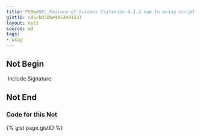 ```yaml
---
title: F59&#58; Failure of Success Criterion 4.1.2 due to using script to make div or span a user interface control in HTML without providing a role for the control
gistID: c85cbd30be4b53e01531
layout: nots
source: w3
tags:
- wcag
---
```


<h2 aria-describedby="{{ page.gistID }}">Not Begin</h2>
<div class="rendered-not">
  <p> 
  <span  onclick="toggleCheckbox('chkbox')"> 
  <img src="unchecked.gif"  id="chkbox" alt=""> Include Signature 
  </span> 
  </p>
</div> <!-- rendered-not -->

<h2 aria-describedby="{{ page.gistID }}">Not End</h2>

<h3 aria-describedby="{{ page.gistID }}">Code for this Not</h3>
{% gist page.gistID %}